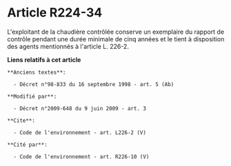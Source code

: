 # Article R224-34

L'exploitant de la chaudière contrôlée conserve un exemplaire du rapport de contrôle pendant une durée minimale de cinq
années et le tient à disposition des agents mentionnés à l'article L. 226-2.

**Liens relatifs à cet article**

	**Anciens textes**:

	  - Décret n°98-833 du 16 septembre 1998 - art. 5 (Ab)

	**Modifié par**:

	  - Décret n°2009-648 du 9 juin 2009 - art. 3

	**Cite**:

	  - Code de l'environnement - art. L226-2 (V)

	**Cité par**:

	  - Code de l'environnement - art. R226-10 (V)
